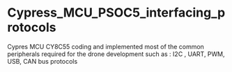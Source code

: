 # Cypress_MCU_PSOC5_interfacing_protocols
Cypres MCU CY8C55 coding and implemented most of the common peripherals required for the drone development such as : I2C , UART, PWM, USB, CAN bus protocols
